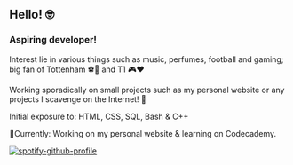 ## Hello! :nerd_face:

### Aspiring developer! 
Interest lie in various things such as music, perfumes, football and gaming; big fan of Tottenham ⚽🤍 and T1 🎮❤️

Working sporadically on small projects such as my personal website or any projects I scavenge on the Internet! :frog:	

Initial exposure to: HTML, CSS, SQL, Bash & C++


📍Currently: Working on my personal website & learning on Codecademy.


[![spotify-github-profile](https://spotify-github-profile.vercel.app/api/view?uid=hoang-khang.le&cover_image=true&theme=novatorem&bar_color=53b14f&bar_color_cover=true)](https://github.com/kittinan/spotify-github-profile)
